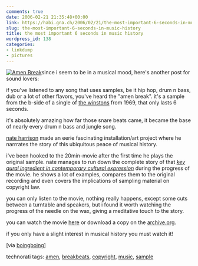 ```yaml
---
comments: true
date: 2006-02-21 21:35:48+00:00
link: https://habi.gna.ch/2006/02/21/the-most-important-6-seconds-in-music-history/
slug: the-most-important-6-seconds-in-music-history
title: the most important 6 seconds in music history
wordpress_id: 138
categories:
- linkdump
- pictures
---
```



[![Amen Break](https://habi.gna.ch/blog/images/amen_break-tm.jpg)](https://habi.gna.ch/blog/images/amen_break.jpg)since i seem to be in a musical mood, here's another post for sound lovers:



if you've listened to any song that uses samples, be it hip hop, drum n bass, dub or a lot of other flavors, you've heard the "amen break". it's a sample from the b-side of a single of [the winstons](https://en.wikipedia.org/wiki/The_Winstons) from 1969, that only lasts 6 seconds.
  
it's absolutely amazing how far those snare beats came, it became the base of nearly every drum n bass and jungle song.
  
[nate harrison](http://nkhstudio.com/pages/bio.html) made an eerie fascinating installation/art project where he narrrates the story of this ubiquitous peace of musical history.
  
i've been hooked to the 20min-movie after the first time he plays the original sample. nate manages to run down the complete story of that _[key aural ingredient in contemporary cultural expression](http://nkhstudio.com/pages/popup_amen.html)_ during the progress of the movie. he shows a lot of examples, compares them to the original recording and even covers the implications of sampling material on copyright law.
  
you can only listen to the movie, nothing really happens, except some cuts between a turntable and speakers, but i found it worth watching the progress of the needle on the wax, giving a meditative touch to the story.
  
you can watch the movie [here](http://nkhstudio.com/pages/amen_mp4.html) or download a copy on the [archive.org](http://www.archive.org/details/NateHarrisonCanIGetAnAmen).
  
if you only have a slight interest in musical history you must watch it!



[via [boingboing](https://boingboing.net/2006/02/21/video_explains_the_w.html)]





technorati tags: [amen](http://www.technorati.com/tag/amen), [breakbeats](http://www.technorati.com/tag/breakbeats), [copyright](http://www.technorati.com/tag/copyright), [music](http://www.technorati.com/tag/music), [sample](http://www.technorati.com/tag/sample)
